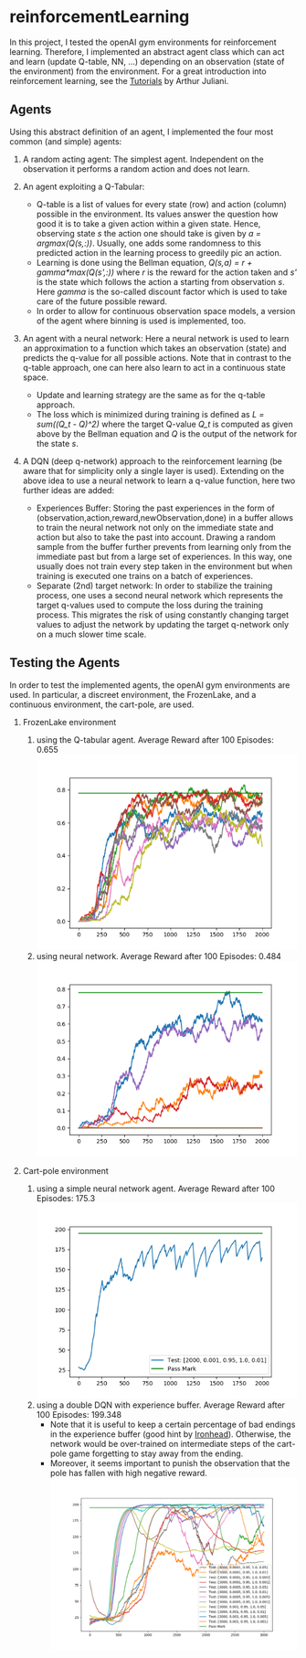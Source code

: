 # reinforcementLearning

In this project, I tested the openAI gym environments for reinforcement learning. Therefore, I implemented an abstract agent class which can act and learn (update Q-table, NN, ...) depending on an observation (state of the environment) from the environment.
For a great introduction into reinforcement learning, see the [Tutorials](https://medium.com/emergent-future/simple-reinforcement-learning-with-tensorflow-part-0-q-learning-with-tables-and-neural-networks-d195264329d0) by Arthur Juliani.

## Agents

Using this abstract definition of an agent, I implemented the four most common (and simple) agents:
1. A random acting agent: The simplest agent. Independent on the observation it performs a random action and does not learn.

2. An agent exploiting a Q-Tabular:
    *  Q-table is a list of values for every state (row) and action (column) possible in the environment. Its values answer the question how good it is to take a given action within a given state. Hence, observing state *s* the action one should take is given by *a = argmax(Q(s,:))*. Usually, one adds some randomness to this predicted action in the learning process to greedily pic an action.
    *  Learning is done using the Bellman equation, *Q(s,a) = r + gamma\*max(Q(s',:))* where *r* is the reward for the action taken and *s'* is the state which follows the action a starting from observation *s*. Here *gamma* is the so-called discount factor which is used to take care of the future possible reward.
    * In order to allow for continuous observation space models, a version of the agent where binning is used is implemented, too.
    
3. An agent with a neural network: Here a neural network is used to learn an approximation to a function which takes an observation (state) and predicts the q-value for all possible actions. Note that in contrast to the q-table approach, one can here also learn to act in a continuous state space. 
    * Update and learning strategy are the same as for the q-table approach.
    * The loss which is minimized during training is defined as *L = sum((Q_t - Q)^2)* where the target Q-value *Q_t* is computed as given above by the Bellman equation and *Q* is the output of the network for the state *s*. 
    
4. A DQN (deep q-network) approach to the reinforcement learning (be aware that for simplicity only a single layer is used). Extending on the above idea to use a neural network to learn a q-value function, here two further ideas are added:
    * Experiences Buffer: Storing the past experiences in the form of (observation,action,reward,newObservation,done) in a buffer allows to train the neural network not only on the immediate state and action but also to take the past into account. Drawing a random sample from the buffer further prevents from learning only from the immediate past but from a large set of experiences. In this way, one usually does not train every step taken in the environment but when training is executed one trains on a batch of experiences.
    * Separate (2nd) target network: In order to stabilize the training process, one uses a second neural network which represents the target q-values used to compute the loss during the training process. This migrates the risk of using constantly changing target values to adjust the network by updating the target q-network only on a much slower time scale.  


## Testing the Agents
In order to test the implemented agents, the openAI gym environments are used. In particular, a discreet environment, the FrozenLake, and a continuous environment, the cart-pole, are used.

1. FrozenLake environment 
   1. using the Q-tabular agent. Average Reward after 100 Episodes: 0.655
     ![Learning Curves](/img/frozenLake_Qtab.png)
   1. using neural network. Average Reward after 100 Episodes: 0.484
     ![Learning Curves](/img/frozenLake_QNN.png)
     
2. Cart-pole environment
   1. using a simple neural network agent. Average Reward after 100 Episodes: 175.3
     ![Learning Curves](/img/cartpole_QNN.png)
   2. using a double DQN with experience buffer. Average Reward after 100 Episodes: 199.348
       * Note that it is useful to keep a certain percentage of bad endings in the experience buffer (good hint by [Ironhead](http://blog.ironhead.ninja/2016/09/08/openai-cartpole.html)). Otherwise, the network would be over-trained on intermediate steps of the cart-pole game forgetting to stay away from the ending. 
       * Moreover, it seems important to punish the observation that the pole has fallen with high negative reward. 
     ![Learning Curves](/img/cartpole_DQN.png)
